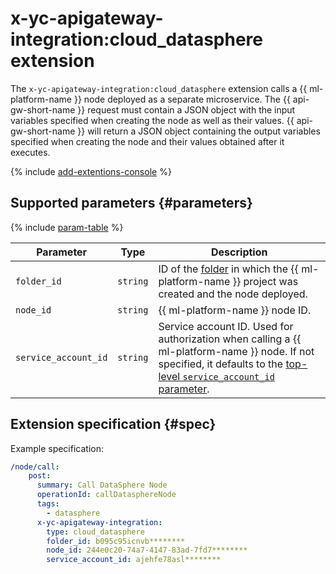 # x-yc-apigateway-integration:cloud_datasphere extension

The `x-yc-apigateway-integration:cloud_datasphere` extension calls a {{ ml-platform-name }} node deployed as a separate microservice. The {{ api-gw-short-name }} request must contain a JSON object with the input variables specified when creating the node as well as their values. {{ api-gw-short-name }} will return a JSON object containing the output variables specified when creating the node and their values obtained after it executes.

{% include [add-extentions-console](../../../_includes/api-gateway/add-extentions-console.md) %}

## Supported parameters {#parameters}

{% include [param-table](../../../_includes/api-gateway/parameters-table.md) %}

| Parameter | Type | Description |
----|----|----
| `folder_id` | `string` | ID of the [folder](../../../resource-manager/concepts/resources-hierarchy.md#folder) in which the {{ ml-platform-name }} project was created and the node deployed. |
| `node_id` | `string` | {{ ml-platform-name }} node ID. |
| `service_account_id` | `string` | Service account ID. Used for authorization when calling a {{ ml-platform-name }} node. If not specified, it defaults to the [top-level `service_account_id` parameter](./index.md#top-level). |

## Extension specification {#spec}

Example specification:

```yaml
/node/call:
    post:
      summary: Call DataSphere Node
      operationId: callDatasphereNode
      tags:
        - datasphere
      x-yc-apigateway-integration:
        type: cloud_datasphere
        folder_id: b095c95icnvb********
        node_id: 244e0c20-74a7-4147-83ad-7fd7********
        service_account_id: ajehfe78asl********
```
